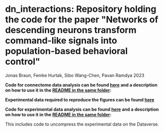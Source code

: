 # dn_interactions: Repository holding the code for the paper "Networks of descending neurons transform command-like signals into population-based behavioral control"

Jonas Braun, Femke Hurtak, Sibo Wang-Chen, Pavan Ramdya 2023

**Code for connectome data analysis can be found [here](dn_connectomics) and a description on how to use it in the [README in the same folder](dn_connectomics/README.md):**

**Experimental data required to reproduce the figures can be found [here](https://dataverse.harvard.edu/dataverse/dn_networks)**

**Code for experimental data analysis can be found [here](dn_experiments) and a description on how to use it in the [README in the same folder](dn_experiments/README.md):**

This includes code to uncompress the experimental data on the Dataverse.

